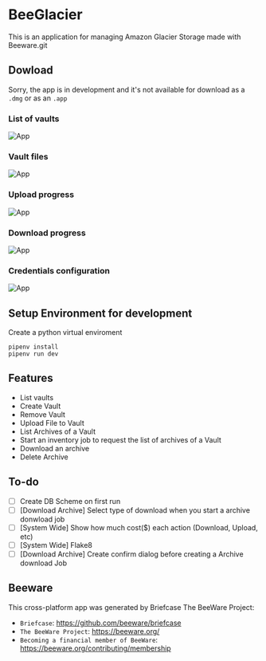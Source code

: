# BeeGlacier

This is an  application for managing Amazon Glacier Storage made with Beeware.git

## Dowload

Sorry, the app is in development and it's not available for download as a `.dmg` or as an `.app`

### List of vaults

![App](https://i.ibb.co/dmPPWML/Screenshot-2020-03-30-at-18-28-45.png "BeeGlacier")

### Vault files

![App](https://i.ibb.co/n1qLcFJ/Screenshot-2020-03-30-at-18-30-57.png "BeeGlacier")

### Upload progress

![App](https://i.ibb.co/6DP7CVt/Screenshot-2020-03-30-at-18-31-57.png "BeeGlacier")

### Download progress

![App](https://i.ibb.co/crtBG8n/Screenshot-2020-03-30-at-18-32-10.png "BeeGlacier")

### Credentials configuration

![App](https://i.ibb.co/84rtS7H/Screenshot-2020-02-14-at-11-50-26.png "BeeGlacier")

## Setup Environment for development

Create a python virtual enviroment
```
pipenv install
pipenv run dev
```

## Features
- List vaults
- Create Vault
- Remove Vault
- Upload File to Vault
- List Archives of a Vault
- Start an inventory job to request the list of archives of a Vault
- Download an archive
- Delete Archive

## To-do

- [ ] Create DB Scheme on first run
- [ ] [Download Archive] Select type of download when you start a archive donwload job
- [ ] [System Wide] Show how much cost($) each action (Download, Upload, etc)
- [ ] [System Wide] Flake8
- [ ] [Download Archive] Create confirm dialog before creating a Archive download Job

## Beeware

This cross-platform app was generated by Briefcase The BeeWare Project:
- `Briefcase`: https://github.com/beeware/briefcase
- `The BeeWare Project`: https://beeware.org/
- `Becoming a financial member of BeeWare`: https://beeware.org/contributing/membership

